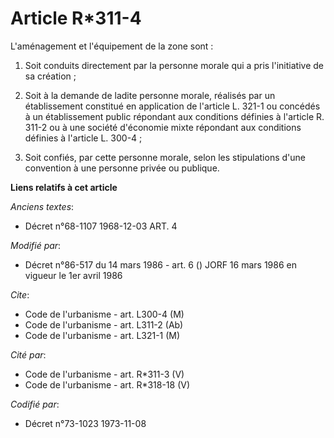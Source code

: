 # Article R*311-4

L'aménagement et l'équipement de la zone sont :

1. Soit conduits directement par la personne morale qui a pris l'initiative de sa création ;

2. Soit à la demande de ladite personne morale, réalisés par un établissement constitué en application de l'article L. 321-1
ou concédés à un établissement public répondant aux conditions définies à l'article R. 311-2 ou à une société d'économie
mixte répondant aux conditions définies à l'article L. 300-4 ;

3. Soit confiés, par cette personne morale, selon les stipulations d'une convention à une personne privée ou publique.

**Liens relatifs à cet article**

_Anciens textes_:

  - Décret n°68-1107 1968-12-03 ART. 4

_Modifié par_:

  - Décret n°86-517 du 14 mars 1986 - art. 6 () JORF 16 mars 1986 en vigueur le 1er   avril 1986

_Cite_:

  - Code de l'urbanisme - art. L300-4 (M)
  - Code de l'urbanisme - art. L311-2 (Ab)
  - Code de l'urbanisme - art. L321-1 (M)

_Cité par_:

  - Code de l'urbanisme - art. R*311-3 (V)
  - Code de l'urbanisme - art. R*318-18 (V)

_Codifié par_:

  - Décret n°73-1023 1973-11-08
